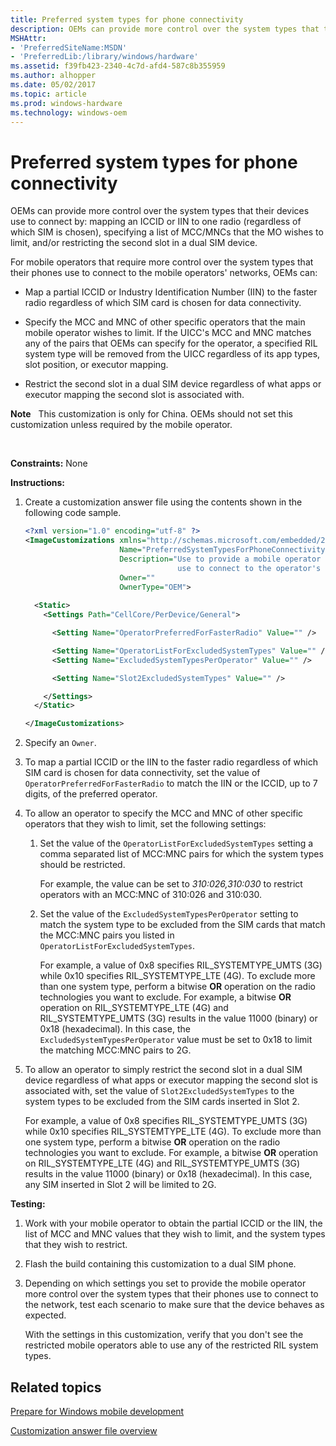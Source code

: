 ```yaml
---
title: Preferred system types for phone connectivity
description: OEMs can provide more control over the system types that their devices use to connect by mapping an ICCID or IIN to one radio (regardless of which SIM is chosen), specifying a list of MCC/MNCs that the MO wishes to limit, and/or restricting the second slot in a dual SIM device.
MSHAttr:
- 'PreferredSiteName:MSDN'
- 'PreferredLib:/library/windows/hardware'
ms.assetid: f39fb423-2340-4c7d-afd4-587c8b355959
ms.author: alhopper
ms.date: 05/02/2017
ms.topic: article
ms.prod: windows-hardware
ms.technology: windows-oem
---
```


# Preferred system types for phone connectivity


OEMs can provide more control over the system types that their devices use to connect by: mapping an ICCID or IIN to one radio (regardless of which SIM is chosen), specifying a list of MCC/MNCs that the MO wishes to limit, and/or restricting the second slot in a dual SIM device.

For mobile operators that require more control over the system types that their phones use to connect to the mobile operators' networks, OEMs can:

-   Map a partial ICCID or Industry Identification Number (IIN) to the faster radio regardless of which SIM card is chosen for data connectivity.

-   Specify the MCC and MNC of other specific operators that the main mobile operator wishes to limit. If the UICC's MCC and MNC matches any of the pairs that OEMs can specify for the operator, a specified RIL system type will be removed from the UICC regardless of its app types, slot position, or executor mapping.

-   Restrict the second slot in a dual SIM device regardless of what apps or executor mapping the second slot is associated with.

**Note**  
This customization is only for China. OEMs should not set this customization unless required by the mobile operator.

 

<a href="" id="constraints---none"></a>**Constraints:** None  

<a href="" id="instructions-"></a>**Instructions:**  
1.  Create a customization answer file using the contents shown in the following code sample.

    ```XML
    <?xml version="1.0" encoding="utf-8" ?>  
    <ImageCustomizations xmlns="http://schemas.microsoft.com/embedded/2004/10/ImageUpdate"  
                         Name="PreferredSystemTypesForPhoneConnectivity"  
                         Description="Use to provide a mobile operator more control over the system types that their phones
                                      use to connect to the operator's network."  
                         Owner=""  
                         OwnerType="OEM"> 
      
      <Static>  
        <Settings Path="CellCore/PerDevice/General">  

          <Setting Name="OperatorPreferredForFasterRadio" Value="" />   

          <Setting Name="OperatorListForExcludedSystemTypes" Value="" /> 
          <Setting Name="ExcludedSystemTypesPerOperator" Value="" /> 

          <Setting Name="Slot2ExcludedSystemTypes" Value="" />   

        </Settings>  
      </Static>

    </ImageCustomizations>
    ```

2.  Specify an `Owner`.

3.  To map a partial ICCID or the IIN to the faster radio regardless of which SIM card is chosen for data connectivity, set the value of `OperatorPreferredForFasterRadio` to match the IIN or the ICCID, up to 7 digits, of the preferred operator.

4.  To allow an operator to specify the MCC and MNC of other specific operators that they wish to limit, set the following settings:

    1.  Set the value of the `OperatorListForExcludedSystemTypes` setting a comma separated list of MCC:MNC pairs for which the system types should be restricted.

        For example, the value can be set to *310:026,310:030* to restrict operators with an MCC:MNC of 310:026 and 310:030.

    2.  Set the value of the `ExcludedSystemTypesPerOperator` setting to match the system type to be excluded from the SIM cards that match the MCC:MNC pairs you listed in `OperatorListForExcludedSystemTypes`. 

        For example, a value of 0x8 specifies RIL\_SYSTEMTYPE\_UMTS (3G) while 0x10 specifies RIL\_SYSTEMTYPE\_LTE (4G). To exclude more than one system type, perform a bitwise **OR** operation on the radio technologies you want to exclude. For example, a bitwise **OR** operation on RIL\_SYSTEMTYPE\_LTE (4G) and RIL\_SYSTEMTYPE\_UMTS (3G) results in the value 11000 (binary) or 0x18 (hexadecimal). In this case, the `ExcludedSystemTypesPerOperator` value must be set to 0x18 to limit the matching MCC:MNC pairs to 2G.

5.  To allow an operator to simply restrict the second slot in a dual SIM device regardless of what apps or executor mapping the second slot is associated with, set the value of `Slot2ExcludedSystemTypes` to the system types to be excluded from the SIM cards inserted in Slot 2.

    For example, a value of 0x8 specifies RIL\_SYSTEMTYPE\_UMTS (3G) while 0x10 specifies RIL\_SYSTEMTYPE\_LTE (4G). To exclude more than one system type, perform a bitwise **OR** operation on the radio technologies you want to exclude. For example, a bitwise **OR** operation on RIL\_SYSTEMTYPE\_LTE (4G) and RIL\_SYSTEMTYPE\_UMTS (3G) results in the value 11000 (binary) or 0x18 (hexadecimal). In this case, any SIM inserted in Slot 2 will be limited to 2G.

<a href="" id="testing-"></a>**Testing:**  
1.  Work with your mobile operator to obtain the partial ICCID or the IIN, the list of MCC and MNC values that they wish to limit, and the system types that they wish to restrict.

2.  Flash the build containing this customization to a dual SIM phone.

3.  Depending on which settings you set to provide the mobile operator more control over the system types that their phones use to connect to the network, test each scenario to make sure that the device behaves as expected.

    With the settings in this customization, verify that you don't see the restricted mobile operators able to use any of the restricted RIL system types.

## Related topics

[Prepare for Windows mobile development](https://docs.microsoft.com/en-us/windows-hardware/manufacture/mobile/preparing-for-windows-mobile-development)

[Customization answer file overview](https://docs.microsoft.com/en-us/windows-hardware/customize/mobile/mcsf/customization-answer-file)